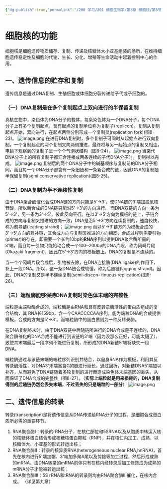 ```yaml
---
{"dg-publish":true,"permalink":"/200 学习/201 细胞生物学/第8章 细胞核/第5节 细胞核的功能/细胞核的功能/","title":"细胞核的功能","created":"2024-01-17T19:21:07.108+08:00","updated":"2024-01-17T23:15:12.247+08:00"}
---
```


# 细胞核的功能
细胞核是细胞遗传物质储存、复制、传递及核糖体大小亚基组装的场所，在维持细胞遗传稳定性及细胞的代谢、生长、分化、增殖等生命活动中起着控制中心的作用。
## 一、遗传信息的贮存和复制
遗传信息是通过DNA复制、生殖细胞或体细胞分裂传递给子代或子细胞的。
### （一）DNA复制是在多个复制起点上双向进行的半保留复制
真核生物中，染色体为DNA分子的载体，每条染色体为一个DNA分子，每个DNA分子上有多个复制起点。含有起点的复制单位称为复制子(replicon)。复制从复制起点开始，双向进行，在起点两侧分别形成一个复制叉(replication fork)(图8-23)。
![image.png](https://cdn.jsdelivr.net/gh/Dolan-Lance/Image-Jiang/202401172007263.jpg)
在进行DNA复制时，多个复制子可同时从起始点进行双向复制，一个复制起点的两个复制叉向两侧推进，最终将与另一起始点的复制叉相连，电镜下观察到的复制子呈一个个气泡状结构（图8-24）。
![image.png](https://cdn.jsdelivr.net/gh/Dolan-Lance/Image-Jiang/202401172008211.jpg)
当亲代DNA分子上的所有复制子都汇合连接成两条连续的子代DNA分子时，复制得以完成。
![image.png](https://cdn.jsdelivr.net/gh/Dolan-Lance/Image-Jiang/202401172017241.jpg)
复制后的两个DNA分子中的碱基顺序与复制前的DNA分子相同，而且每一个DNA分子都含有一条旧链和一条新合成的链，因此DNA的复制是半保留复制(semi conservative replication)(图8-25)。
### （二）DNA复制为半不连续性复制
由于DNA聚合酶催化合成DNA链的方向只能是5'→3'，使DNA链的3'端加脱氧核苷酸，所以新合成的DNA链只能沿5'→3'的方向进行。
而DNA双链的方向一条为5'→3'，另一条为3'→5'，彼此反向平行。在以3'→5'方向为模板的链上，子链合成的方向与复制叉推进的方向一致，DNA是沿5'→3'方向连续复制的，速度较快，称为前导链(leading strand)；
![image.png](https://cdn.jsdelivr.net/gh/Dolan-Lance/Image-Jiang/202401172017896.jpg)
而以5'→3'链方向为模板合成的3'→5'方向的互补链，其合成方向与复制叉推进的方向相反，合成过程则需要引物(primer)的存在，即需要一个长约10bp的**RNA**序列以提供DNA聚合酶所需的3'端，而且每一引物只能始动合成一个100~200bp的DNA片段，称为冈崎片段(Okazaki fragment)，因此在5'→3'方向的模板链上，DNA的复制是不连续的。

当一个个冈崎片段合成后，引物被去除，在DNA连接酶(DNA ligase)的作用下，补上一段DNA。所以，这一条DNA链合成较慢，称为后随链(lagging strand)。因此，DNA的复制又是半不连续复制(semi-discon- tinuous replication)(图8-26)。
### （三）端粒酶能够保持DNA复制时染色体末端的完整性
端粒是由端粒酶合成的，端粒酶是由RNA和具有反转录酶活性的蛋白质组成的复合结构，其 RNA长159bp，含一个CAACCCCAA序列，能为端粒DNA的合成提供模板，合成的方向是5'→3'。而端粒酶中的蛋白质则为一种反转录酶。

在DNA复制终末时，由于DNA双链中后随链所进行的DNA合成是不连续的，DNA聚合酶催化的DNA合成不能进行到该链的3'端（因为没那么正好，可能太短了），致使其末端最后一段序列不能进行复制，所形成的DNA新链5'端将缺失一段DNA。

端粒酶通过与该链末端的端粒序列识别并结合，以自身RNA作为模板，利用其反转录酶活性，对DNA3'末端富含G的链进行延长，通过回折，对新链DNA5'端加以补齐，从而避免了DNA链随着多轮复制的进行而造成染色体末端基因的丢失，从而保证了DNA合成的完整性（图8-27）。（**实际上端粒就是用来损耗的，DNA复制得到的后随链仍然会丢失末端，不过丢失的只是端粒的一部分**）
![image.png](https://cdn.jsdelivr.net/gh/Dolan-Lance/Image-Jiang/202401172020821.jpg)
## 二、遗传信息的转录
转录(transcription)是将遗传信息从DNA传递给RNA分子的过程，是细胞合成蛋白质所必需的重要环节。
1. RNA聚合酶I：转录的rRNA分子，在核仁部位和5SRNA以及从胞质中转运入核的核糖体蛋白结合形成核糖核蛋白颗粒（RNP），并在核仁内加工、成熟，以核糖体大、小亚基的形式转运出核；
2. RNA聚合酶Ⅱ：转录的核异质RNA(heterogeneous nuclear RNA,hnRNA)，首先在核内进行5'端加帽、3'端加多聚A尾以及剪接等加工过程，然后形成成熟的mRNA。由DNA转录的mRNA前体只有在核内经转录后加工修饰成为成熟的mRNA分子才能被转运出核；
3. RNA聚合酶Ⅲ：5S rRNA和tRNA的转录则均由RNA聚合酶Ⅲ催化，在核内合成。
（详见第九章）

